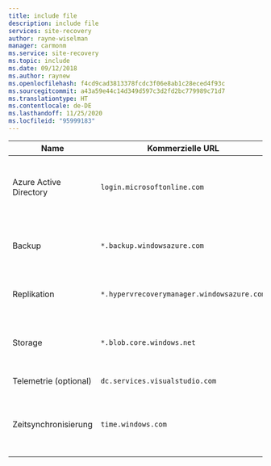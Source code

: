 ```yaml
---
title: include file
description: include file
services: site-recovery
author: rayne-wiselman
manager: carmonm
ms.service: site-recovery
ms.topic: include
ms.date: 09/12/2018
ms.author: raynew
ms.openlocfilehash: f4cd9cad3813378fcdc3f06e8ab1c28eced4f93c
ms.sourcegitcommit: a43a59e44c14d349d597c3d2fd2bc779989c71d7
ms.translationtype: HT
ms.contentlocale: de-DE
ms.lasthandoff: 11/25/2020
ms.locfileid: "95999183"
---
```

Name | Kommerzielle URL | Behördliche URL | BESCHREIBUNG
--- | --- | --- | ---
Azure Active Directory | ``login.microsoftonline.com`` | ``login.microsoftonline.us`` | Die URLs werden für die Zugriffssteuerung und die Identitätsverwaltung durch Azure Active Directory verwendet. 
Backup | ``*.backup.windowsazure.com`` | ``*.backup.windowsazure.us`` | Wird für die Übertragung und Koordinierung von Replikationsdaten verwendet.
Replikation | ``*.hypervrecoverymanager.windowsazure.com`` | ``*.hypervrecoverymanager.windowsazure.us``  | Wird für die Vorgänge und Koordinierung der Replikationsverwaltung verwendet.
Storage | ``*.blob.core.windows.net`` | ``*.blob.core.usgovcloudapi.net``  | Wird für den Zugriff auf das Speicherkonto zum Speichern von replizierten Daten verwendet.
Telemetrie (optional) | ``dc.services.visualstudio.com`` | ``dc.services.visualstudio.com`` | Für Telemetrie verwendet
Zeitsynchronisierung | ``time.windows.com`` | ``time.nist.gov`` | Zum Überprüfen der Zeitsynchronisierung zwischen Systemzeit und globaler Zeit in allen Bereitstellungen verwendet



